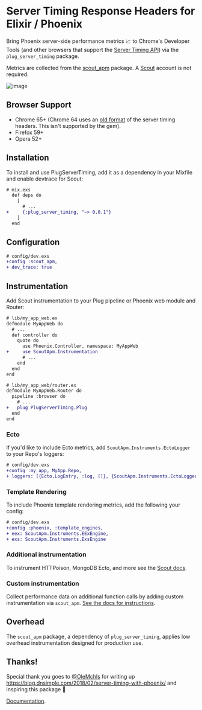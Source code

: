 # Server Timing Response Headers for Elixir / Phoenix

Bring Phoenix server-side performance metrics 📈 to Chrome's Developer Tools (and other browsers that support the [Server Timing API](https://w3c.github.io/server-timing/)) via the `plug_server_timing` package. 

Metrics are collected from the [scout_apm](https://github.com/scoutapp/scout_apm_elixir) package. A [Scout](https://scoutapp.com) account is not required.

![image](https://user-images.githubusercontent.com/1430443/37060338-947833d2-2155-11e8-82c8-aaf6d1a9d8cb.png)

## Browser Support

- Chrome 65+ (Chrome 64 uses an [old format](https://github.com/scoutapp/ruby_server_timing/issues/5#issuecomment-370504687) of the server timing headers. This isn't supported by the gem).
- Firefox 59+
- Opera 52+

## Installation

To install and use PlugServerTiming, add it as a dependency in your Mixfile and enable devtrace for Scout:

```diff
# mix.exs
  def deps do
    [
      # ...
+     {:plug_server_timing, "~> 0.0.1"}
    ]
  end
```

## Configuration

```diff
# config/dev.exs
+config :scout_apm,
+ dev_trace: true
```

## Instrumentation

Add Scout instrumentation to your Plug pipeline or Phoenix web module and Router:

```diff
# lib/my_app_web.ex
defmodule MyAppWeb do
  # ...
  def controller do
    quote do
      use Phoenix.Controller, namespace: MyAppWeb
+     use ScoutApm.Instrumentation
      # ...
    end
  end
end

# lib/my_app_web/router.ex
defmodule MyAppWeb.Router do
  pipeline :browser do
    # ...
+   plug PlugServerTiming.Plug
  end
end
```

### Ecto

If you'd like to include Ecto metrics, add `ScoutApm.Instruments.EctoLogger` to your Repo's loggers:

```diff
# config/dev.exs
+config :my_app, MyApp.Repo,
+ loggers: [{Ecto.LogEntry, :log, []}, {ScoutApm.Instruments.EctoLogger, :log, []}]
```

### Template Rendering

To include Phoenix template rendering metrics, add the following your config:

```diff
# config/dev.exs
+config :phoenix, :template_engines,
+ eex: ScoutApm.Instruments.EExEngine,
+ exs: ScoutApm.Instruments.ExsEngine
```

### Additional instrumentation

To instrument HTTPoison, MongoDB Ecto, and more see the [Scout docs](http://help.apm.scoutapp.com/#instrumenting-common-libraries).

### Custom instrumentation

Collect performance data on additional function calls by adding custom instrumentation via `scout_apm`. [See the docs for instructions](http://help.apm.scoutapp.com/#elixir-custom-instrumentation).

## Overhead

The `scout_apm` package, a dependency of `plug_server_timing`, applies low overhead instrumentation designed for production use.

## Thanks!

Special thank you goes to [@OleMchls](https://github.com/OleMchls) for writing up https://blog.dnsimple.com/2018/02/server-timing-with-phoenix/ and inspiring this package 💖

[Documentation](https://hexdocs.pm/plug_server_timing).
